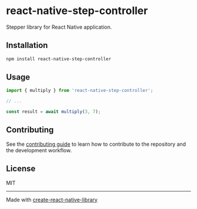 # react-native-step-controller

Stepper library for React Native application.

## Installation

```sh
npm install react-native-step-controller
```

## Usage

```js
import { multiply } from 'react-native-step-controller';

// ...

const result = await multiply(3, 7);
```

## Contributing

See the [contributing guide](CONTRIBUTING.md) to learn how to contribute to the repository and the development workflow.

## License

MIT

---

Made with [create-react-native-library](https://github.com/callstack/react-native-builder-bob)
